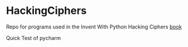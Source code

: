 HackingCiphers
==============

Repo for programs used in the Invent With Python Hacking Ciphers [book](http://inventwithpython.com/hacking/)

Quick Test of pycharm